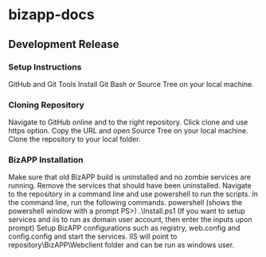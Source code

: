 # bizapp-docs
## Development Release
### Setup Instructions
GitHub and Git Tools
Install Git Bash or Source Tree on your local machine.

### Cloning Repository
Navigate to GitHub online and to the right repository.
Click clone and use https option.
Copy the URL and open Source Tree on your local machine.
Clone the repository to your local folder.

### BizAPP Installation
Make sure that old BizAPP build is uninstalled and no zombie services are running.
Remove the services that should have been uninstalled. 
Navigate to the repository in a command line and use powershell to run the scripts. 
In the command line, run the following commands. powershell (shows the powershell window with a prompt PS>) 
.\Install.ps1 (If you want to setup services and iis to run as domain user account, then enter the inputs upon prompt)
Setup BizAPP configurations such as registry, web.config and config.config and start the services. 
IIS will point to repository\BizAPP\Webclient folder and can be run as windows user.
